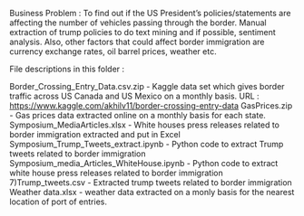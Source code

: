 
Business Problem : To find out if the US President’s policies/statements are affecting the number of vehicles passing through the border. Manual extraction of trump policies to do text mining and if possible, sentiment analysis. Also, other factors that could affect border immigration are currency exchange rates, oil barrel prices, weather etc. 

File descriptions in this folder :

Border_Crossing_Entry_Data.csv.zip - Kaggle data set which gives border traffic across US Canada and US Mexico on a monthly basis. URL : https://www.kaggle.com/akhilv11/border-crossing-entry-data
GasPrices.zip - Gas prices data extracted online on a monthly basis for each state.
Symposium_MediaArticles.xlsx - White houses press releases related to border immigration extracted and put in Excel
Symposium_Trump_Tweets_extract.ipynb - Python code to extract Trump tweets related to border immigration
Symposium_media_Articles_WhiteHouse.ipynb - Python code to extract white house press releases related to border immigration 7)Trump_tweets.csv - Extracted trump tweets related to border immigration
Weather data.xlsx - weather data extracted on a monly basis for the nearest location of port of entries.
